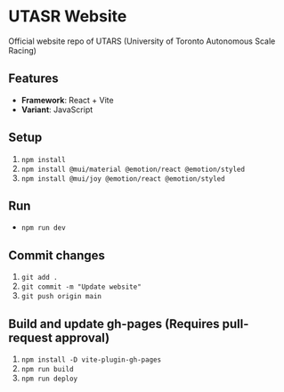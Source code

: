 # UTASR Website

Official website repo of UTARS (University of Toronto Autonomous Scale Racing)

## Features

- **Framework**: React + Vite
- **Variant**: JavaScript

## Setup

1. `npm install`
2. `npm install @mui/material @emotion/react @emotion/styled`
3. `npm install @mui/joy @emotion/react @emotion/styled`

## Run

- `npm run dev`

## Commit changes

1. `git add .`
2. `git commit -m "Update website"`
3. `git push origin main`

## Build and update gh-pages (Requires pull-request approval)

1. `npm install -D vite-plugin-gh-pages`
2. `npm run build`
3. `npm run deploy`

